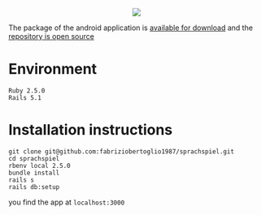 <p align="center">
 <img src="https://portfoliofabrizio.s3.eu-central-1.amazonaws.com/sprachspiel.gif" /> 
</p>

The package of the android application is [available for download](https://s3.eu-central-1.amazonaws.com/sprachspiel/app-release.apk) and the [repository is open source](https://github.com/fabriziobertoglio1987/sprachspiel-android)

# Environment

```
Ruby 2.5.0
Rails 5.1 
```

# Installation instructions

```
git clone git@github.com:fabriziobertoglio1987/sprachspiel.git
cd sprachspiel
rbenv local 2.5.0
bundle install
rails s
rails db:setup
```
you find the app at `localhost:3000`
